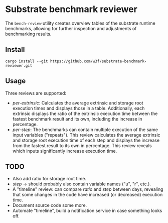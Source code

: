 # Substrate benchmark reviewer

The `bench-review` utility creates overview tables of the substrate runtime benchmarks, allowing for further inspection and adjustments of benchmarking results.

## Install

`cargo install --git https://github.com/w3f/substrate-benchmark-reviewer.git`

## Usage

Three reviews are supported:

- *per-extrinsic*: Calculates the average extrinsic and storage root execution times and displays those in a table. Additionally, each extrinsic displays the ratio of the extrinsic execution time between the fastest benchmark result and its own, including the increase in percentage.
- *per-step*: The benchmarks can contain multiple execution of the same input variables ("repeats"). This review calculates the average extrinsic and storage root execution time of each step and displays the increase from the fastest result to its own in percentage. This review reveals which inputs significantly increase execution time.

## TODO

- Also add ratio for storage root time.
- *step* -> should probably also contain variable names ("u", "r", etc.).
- A "timeline" review: can compare *ratio* and *step* between days, revealing that some changes in the code have increased (or decreased) execution time.
- Document source code some more.
- Automate "timeline", build a notification service in case something looks off.

